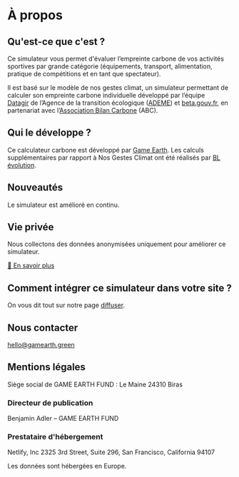 # À propos

## Qu'est-ce que c'est ?

Ce simulateur vous permet d'évaluer l’empreinte carbone de vos activités sportives par grande catégorie (équipements,
transport, alimentation, pratique de compétitions et en tant que spectateur).

Il est basé sur le modèle de nos gestes climat, un simulateur permettant de calculer son empreinte carbone individuelle
développé par l’équipe [Datagir](https://datagir.ademe.fr/) de l’Agence de la transition écologique ([ADEME](https://www.ademe.fr/)) et [beta.gouv.fr](https://beta.gouv.fr/), en partenariat avec l’[Association Bilan Carbone](https://www.associationbilancarbone.fr/) (ABC).

## Qui le développe ?

Ce calculateur carbone est développé par [Game Earth](https://www.gamearth.green/). Les calculs supplémentaires par rapport à Nos Gestes Climat ont été réalisés par [BL évolution](https://www.bl-evolution.com/).

## Nouveautés

Le simulateur est amélioré en continu.

## Vie privée

Nous collectons des données anonymisées uniquement pour améliorer ce simulateur.

[🍪 En savoir plus](/vie-privée)

## Comment intégrer ce simulateur dans votre site ?

On vous dit tout sur notre page [diffuser](/diffuser).

## Nous contacter

hello@gamearth.green

## Mentions légales

Siège social de GAME EARTH FUND :
Le Maine
24310
Biras

### Directeur de publication

Benjamin Adler – GAME EARTH FUND

### Prestataire d'hébergement

Netlify, Inc
2325 3rd Street, Suite 296,
San Francisco, California 94107

Les données sont hébergées en Europe.

